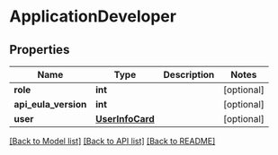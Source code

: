 # ApplicationDeveloper

## Properties
Name | Type | Description | Notes
------------ | ------------- | ------------- | -------------
**role** | **int** |  | [optional] 
**api_eula_version** | **int** |  | [optional] 
**user** | [**UserInfoCard**](UserInfoCard.md) |  | [optional] 

[[Back to Model list]](../README.md#documentation-for-models) [[Back to API list]](../README.md#documentation-for-api-endpoints) [[Back to README]](../README.md)


